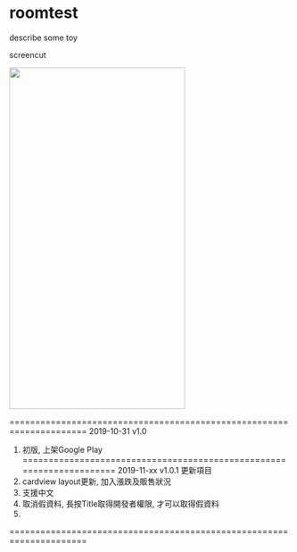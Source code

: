 # roomtest
describe some toy

screencut

<img src="https://imgur.com/Ps7ay4h.png" width="315" height="612">

=====================================================================
2019-10-31
v1.0 
1. 初版, 上架Google Play
=====================================================================
2019-11-xx
v1.0.1 
更新項目
1. cardview layout更新, 加入漲跌及販售狀況
2. 支援中文
3. 取消假資料, 長按Title取得開發者權限, 才可以取得假資料
4. 
=====================================================================